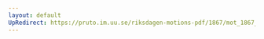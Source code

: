 ```yaml
---
layout: default
UpRedirect: https://pruto.im.uu.se/riksdagen-motions-pdf/1867/mot_1867__ak__85/mot_1867__ak__85-005.pdf
---
```

